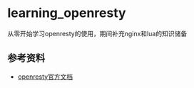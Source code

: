 # learning_openresty
从零开始学习openresty的使用，期间补充nginx和lua的知识储备

## 参考资料
- [openresty官方文档](https://openresty.org/en/)
